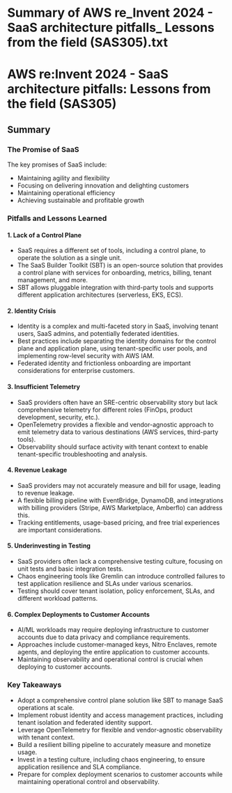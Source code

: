 # Summary of AWS re_Invent 2024 - SaaS architecture pitfalls_ Lessons from the field (SAS305).txt

# AWS re:Invent 2024 - SaaS architecture pitfalls: Lessons from the field (SAS305)

## Summary

### The Promise of SaaS

The key promises of SaaS include:

- Maintaining agility and flexibility
- Focusing on delivering innovation and delighting customers
- Maintaining operational efficiency
- Achieving sustainable and profitable growth

### Pitfalls and Lessons Learned

#### 1. Lack of a Control Plane

- SaaS requires a different set of tools, including a control plane, to operate the solution as a single unit.
- The SaaS Builder Toolkit (SBT) is an open-source solution that provides a control plane with services for onboarding, metrics, billing, tenant management, and more.
- SBT allows pluggable integration with third-party tools and supports different application architectures (serverless, EKS, ECS).

#### 2. Identity Crisis

- Identity is a complex and multi-faceted story in SaaS, involving tenant users, SaaS admins, and potentially federated identities.
- Best practices include separating the identity domains for the control plane and application plane, using tenant-specific user pools, and implementing row-level security with AWS IAM.
- Federated identity and frictionless onboarding are important considerations for enterprise customers.

#### 3. Insufficient Telemetry

- SaaS providers often have an SRE-centric observability story but lack comprehensive telemetry for different roles (FinOps, product development, security, etc.).
- OpenTelemetry provides a flexible and vendor-agnostic approach to emit telemetry data to various destinations (AWS services, third-party tools).
- Observability should surface activity with tenant context to enable tenant-specific troubleshooting and analysis.

#### 4. Revenue Leakage

- SaaS providers may not accurately measure and bill for usage, leading to revenue leakage.
- A flexible billing pipeline with EventBridge, DynamoDB, and integrations with billing providers (Stripe, AWS Marketplace, Amberflo) can address this.
- Tracking entitlements, usage-based pricing, and free trial experiences are important considerations.

#### 5. Underinvesting in Testing

- SaaS providers often lack a comprehensive testing culture, focusing on unit tests and basic integration tests.
- Chaos engineering tools like Gremlin can introduce controlled failures to test application resilience and SLAs under various scenarios.
- Testing should cover tenant isolation, policy enforcement, SLAs, and different workload patterns.

#### 6. Complex Deployments to Customer Accounts

- AI/ML workloads may require deploying infrastructure to customer accounts due to data privacy and compliance requirements.
- Approaches include customer-managed keys, Nitro Enclaves, remote agents, and deploying the entire application to customer accounts.
- Maintaining observability and operational control is crucial when deploying to customer accounts.

### Key Takeaways

- Adopt a comprehensive control plane solution like SBT to manage SaaS operations at scale.
- Implement robust identity and access management practices, including tenant isolation and federated identity support.
- Leverage OpenTelemetry for flexible and vendor-agnostic observability with tenant context.
- Build a resilient billing pipeline to accurately measure and monetize usage.
- Invest in a testing culture, including chaos engineering, to ensure application resilience and SLA compliance.
- Prepare for complex deployment scenarios to customer accounts while maintaining operational control and observability.